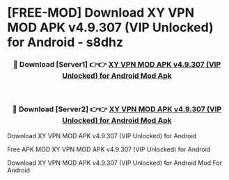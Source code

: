 # [FREE-MOD] Download XY VPN MOD APK v4.9.307 (VIP Unlocked) for Android - s8dhz


<div align="center">
<h3>🔴 Download [Server1] 👉👉 <a href="https://apk-comot.site?title=XY_VPN_MOD_APK_v4.9.307_(VIP_Unlocked)_for_Android">XY VPN MOD APK v4.9.307 (VIP Unlocked) for Android Mod Apk</a></h3><br>

<h3>🔴 Download [Server2] 👉👉 <a href="https://apk-comot.site?title=XY_VPN_MOD_APK_v4.9.307_(VIP_Unlocked)_for_Android">XY VPN MOD APK v4.9.307 (VIP Unlocked) for Android Mod Apk</a></h3>
</div>



Download XY VPN MOD APK v4.9.307 (VIP Unlocked) for Android 

Free APK MOD XY VPN MOD APK v4.9.307 (VIP Unlocked) for Android 

Download XY VPN MOD APK v4.9.307 (VIP Unlocked) for Android Mod For Android
